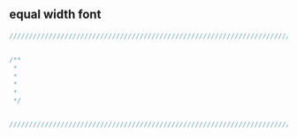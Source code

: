 ## equal width font


#### 

``` javascript
///////////////////////////////////////////////////////////////////////////////////////////////////////////////////////


/**
 * 
 * 
 * 
 * 
 */


///////////////////////////////////////////////////////////////////////////////////////////////////////////////////////
```





